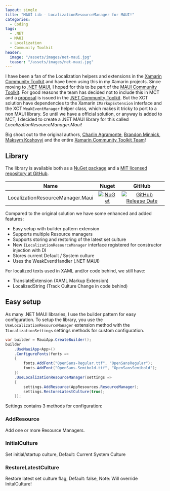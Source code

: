 ```yaml
---
layout: single
title: "MAUI Lib - LocalizationResourceManager for MAUI!"
categories:
  - Coding
tags:
  - .NET
  - MAUI
  - Localization
  - Community Toolkit
header:
  image: "/assets/images/net-maui.jpg"
  teaser: "/assets/images/net-maui.jpg"
---
```


I have been a fan of the Localization helpers and extensions in the [Xamarin Community Toolkit](https://github.com/xamarin/XamarinCommunityToolkit) and have been using this in my Xamarin projects. Since moving to [.NET MAUI](https://github.com/dotnet/maui), I hoped for this to be part of the [MAUI Community Toolkit](https://github.com/CommunityToolkit/Maui). For good reasons the team has decided not to include this in MCT and a [proposal](https://github.com/CommunityToolkit/dotnet/issues/312) is issued in the [.NET Community Toolkit](https://github.com/CommunityToolkit/dotnet). But the XCT solution have dependencies to the Xamarin `IMarkupExtension` interface and the XCT `WeakEventManager` helper class, which makes it tricky to port to a non MAUI library. So until we have a official solution, or anyway is added to MCT, I decided to create a .NET MAUI library for this called *LocalizationResourceManager.Maui*!

Big shout out to the original authors, [Charlin Agramonte](https://github.com/Char0394), [Brandon Minnick](https://github.com/brminnick), [Maksym Koshovyi](https://github.com/maxkoshevoi) and the entire [Xamarin Community Toolkit Team](https://github.com/xamarin/XamarinCommunityToolkit/graphs/contributors)!

## Library
The library is available both as a [NuGet package](https://www.nuget.org/packages/LocalizationResourceManager.Maui/) and a [MIT licensed repository at GitHub](https://github.com/SirJohnK/LocalizationResourceManager.Maui).

|Name|Nuget|GitHub
| ------------------- | :------------------: | :------------------: |
|LocalizationResourceManager.Maui|[![NuGet](https://buildstats.info/nuget/LocalizationResourceManager.Maui?includePreReleases=true)](https://www.nuget.org/packages/LocalizationResourceManager.Maui/)|[![GitHub Release Date](https://img.shields.io/github/v/release/sirjohnk/LocalizationResourceManager.Maui)](https://github.com/SirJohnK/LocalizationResourceManager.Maui)|

Compared to the original solution we have some enhanced and added features:
- Easy setup with builder pattern extension
- Supports multiple Resource managers
- Supports storing and restoring of the latest set culture
- New `ILocalizationResourceManager` interface registered for constructor injection with DI
- Stores current Default / System culture
- Uses the WeakEventHandler (.NET MAUI)

For localized texts used in XAML and/or code behind, we still have:
- TranslateExtension (XAML Markup Extension)
- LocalizedString (Track Culture Change in code behind)

## Easy setup
As many .NET MAUI libraries, I use the builder pattern for easy configuration. To setup the library, you use the `UseLocalizationResourceManager` extension method with the `ILocalizationSettings` settings methods for custom configuration.
```csharp
var builder = MauiApp.CreateBuilder();
builder
    .UseMauiApp<App>()
    .ConfigureFonts(fonts =>
    {
        fonts.AddFont("OpenSans-Regular.ttf", "OpenSansRegular");
        fonts.AddFont("OpenSans-Semibold.ttf", "OpenSansSemibold");
    })
    .UseLocalizationResourceManager(settings =>
    {
        settings.AddResource(AppResources.ResourceManager);
        settings.RestoreLatestCulture(true);
    });
```
Settings contains 3 methods for configuration:
### AddResource
Add one or more Resource Managers.
### InitialCulture
Set initial/startup culture, Default: Current System Culture
### RestoreLatestCulture
Restore latest set culture flag, Default: false, Note: Will override InitalCulture!
